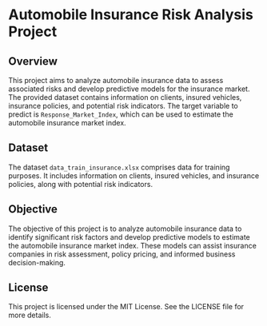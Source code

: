 # Automobile Insurance Risk Analysis Project

## Overview
This project aims to analyze automobile insurance data to assess associated risks and develop predictive models for the insurance market. The provided dataset contains information on clients, insured vehicles, insurance policies, and potential risk indicators. The target variable to predict is `Response_Market_Index`, which can be used to estimate the automobile insurance market index.

## Dataset
The dataset `data_train_insurance.xlsx` comprises data for training purposes. It includes information on clients, insured vehicles, and insurance policies, along with potential risk indicators.

## Objective
The objective of this project is to analyze automobile insurance data to identify significant risk factors and develop predictive models to estimate the automobile insurance market index. These models can assist insurance companies in risk assessment, policy pricing, and informed business decision-making.

## License
This project is licensed under the MIT License. See the LICENSE file for more details.
